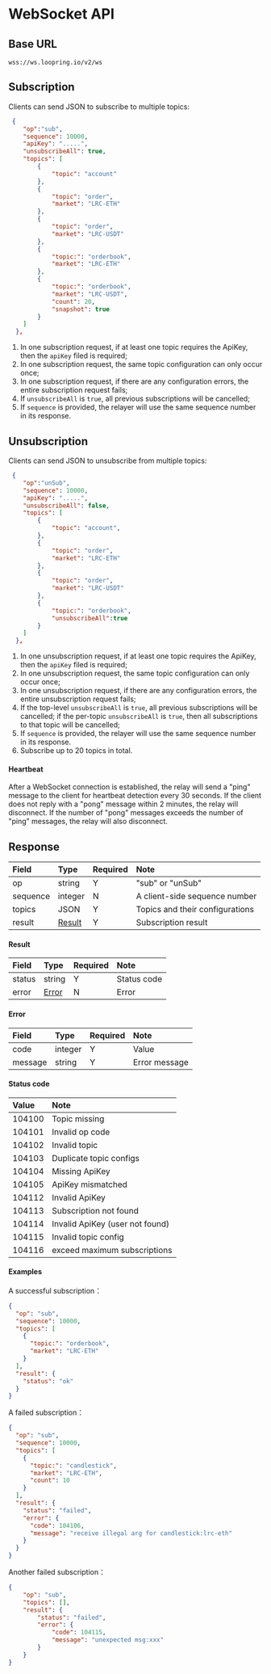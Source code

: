 # WebSocket API

## Base URL

```
wss://ws.loopring.io/v2/ws
```

## Subscription
Clients can send JSON to subscribe to multiple topics:

```JSON
 {
    "op":"sub",
    "sequence": 10000,
    "apiKey": ".....",
    "unsubscribeAll": true,
    "topics": [
        {
            "topic": "account"
        },
        {
            "topic": "order",
            "market": "LRC-ETH"
        },
        {
            "topic": "order",
            "market": "LRC-USDT"
        },
        {
            "topic:": "orderbook",
            "market": "LRC-ETH"
        },
        {
            "topic:": "orderbook",
            "market": "LRC-USDT",
            "count": 20,
            "snapshot": true
        }
    ]
  },
```


1. In one subscription request, if at least one topic requires the ApiKey, then the `apiKey` filed is required;
1. In one subscription request, the same topic configuration can only occur once;
1. In one subscription request, if there are any configuration errors, the entire subscription request fails;
1. If `unsubscribeAll` is `true`, all previous subscriptions will be cancelled;
1. If `sequence` is provided, the relayer will use the same sequence number in its response.



## Unsubscription
Clients can send JSON to unsubscribe from multiple topics:

```JSON
 {
    "op":"unSub",
    "sequence": 10000,
    "apiKey": ".....",
    "unsubscribeAll": false,
    "topics": [
        {
            "topic": "account",
        },
        {
            "topic": "order",
            "market": "LRC-ETH"
        },
        {
            "topic": "order",
            "market": "LRC-USDT"
        },
        {
            "topic:": "orderbook",
            "unsubscribeAll":true
        }
    ]
  },
```


1. In one unsubscription request, if at least one topic requires the ApiKey, then the `apiKey` filed is required;
1. In one unsubscription request, the same topic configuration can only occur once;
1. In one unsubscription request, if there are any configuration errors, the entire unsubscription request fails;
1. If the top-level `unsubscribeAll` is `true`, all previous subscriptions will be cancelled; if the per-topic `unsubscribeAll` is `true`, then all subscriptions to that topic will be cancelled;
1. If `sequence` is provided, the relayer will use the same sequence number in its response.
1. Subscribe up to 20 topics in total.

#### Heartbeat

After a WebSocket connection is established, the relay will send a "ping" message to the client for heartbeat detection every 30 seconds. If the client does not reply with a "pong" message within 2 minutes, the relay will disconnect. If the number of "pong" messages exceeds the number of "ping" messages, the relay will also disconnect.


## Response

|  Field  |     Type     | Required |               Note               |
| :---- | :---------- | :------ | :------------------------------ |
|   op   |    string    |    Y    |         "sub" or "unSub"         |
|   sequence   |    integer    |    N    |        A client-side sequence number        |
| topics |   JSON  |    Y    |             Topics and their configurations            |
| result |    [Result](#result)   |    Y    |             Subscription result             |


####  <span id="result">Result</span>

|  Field  |      Type       | Required |         Note         |
| :---- | :------------- | :------ | :------------------ |
| status |     string      |    Y    |     Status code     |
| error  | [Error](#error) |    N    | Error |

####   <span id="error">Error</span>

|  Field   |  Type   | Required |   Note   |
| :----- | :----- | :------ | :------ |
|  code   | integer |    Y    |  Value  |
| message | string  |    Y    | Error message |

#### Status code

| **Value** |                         Note                        |
| :-------- | :-------------------------------------------------- |
|   104100   |                     Topic missing                     |
|   104101   | Invalid op code |
|   104102   |                     Invalid topic                    |
|   104103   |                    Duplicate topic configs                    |
|   104104   |                    Missing ApiKey                    |
|   104105   |              ApiKey mismatched              |
|   104112   |                    Invalid ApiKey                    |
|   104113   |               Subscription not found              |
|   104114   |             Invalid ApiKey (user not found)                |
|   104115   |                  Invalid topic config                |
| 104116 | exceed maximum subscriptions |

#### Examples

A successful subscription：

```json
{
  "op": "sub",
  "sequence": 10000,
  "topics": [
    {
      "topic:": "orderbook",
      "market": "LRC-ETH"
    }
  ],
  "result": {
    "status": "ok"
  }
}
```

A failed subscription：

```json
{
  "op": "sub",
  "sequence": 10000,
  "topics": [
    {
      "topic:": "candlestick",
      "market": "LRC-ETH",
      "count": 10
    }
  ],
  "result": {
    "status": "failed",
    "error": {
      "code": 104106,
      "message": "receive illegal arg for candlestick:lrc-eth"
    }
  }
}
```

Another failed subscription：

```json
{
    "op": "sub",
    "topics": [],
    "result": {
        "status": "failed",
        "error": {
            "code": 104115,
            "message": "unexpected msg:xxx"
        }
    }
}
```
